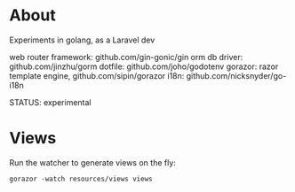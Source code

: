 # About

Experiments in golang, as a Laravel dev



web router framework: github.com/gin-gonic/gin
orm db driver: github.com/jinzhu/gorm
dotfile: github.com/joho/godotenv
gorazor: razor template engine, github.com/sipin/gorazor
i18n: github.com/nicksnyder/go-i18n

STATUS: experimental


# Views

Run the watcher to generate views on the fly:

    gorazor -watch resources/views views
